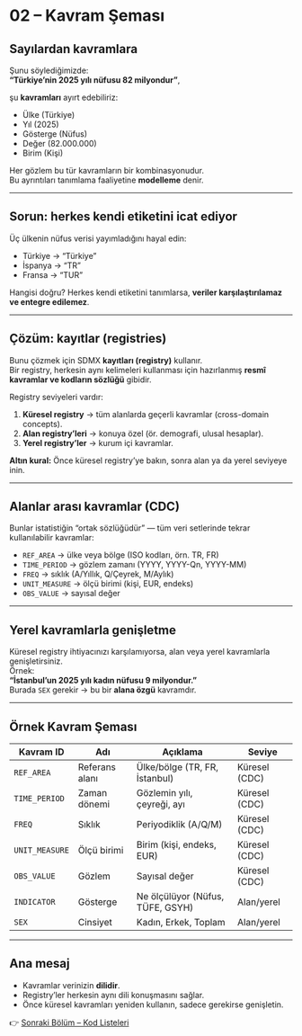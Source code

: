 # 02 – Kavram Şeması

## Sayılardan kavramlara

Şunu söylediğimizde:  
**“Türkiye’nin 2025 yılı nüfusu 82 milyondur”**,  

şu **kavramları** ayırt edebiliriz:  
- Ülke (Türkiye)  
- Yıl (2025)  
- Gösterge (Nüfus)  
- Değer (82.000.000)  
- Birim (Kişi)  

Her gözlem bu tür kavramların bir kombinasyonudur.  
Bu ayrıntıları tanımlama faaliyetine **modelleme** denir.  

---

## Sorun: herkes kendi etiketini icat ediyor

Üç ülkenin nüfus verisi yayımladığını hayal edin:  
- Türkiye → “Türkiye”  
- İspanya → “TR”  
- Fransa → “TUR”  

Hangisi doğru? Herkes kendi etiketini tanımlarsa, **veriler karşılaştırılamaz ve entegre edilemez**.  

---

## Çözüm: kayıtlar (registries)

Bunu çözmek için SDMX **kayıtları (registry)** kullanır.  
Bir registry, herkesin aynı kelimeleri kullanması için hazırlanmış **resmî kavramlar ve kodların sözlüğü** gibidir.  

Registry seviyeleri vardır:  
1. **Küresel registry** → tüm alanlarda geçerli kavramlar (cross-domain concepts).  
2. **Alan registry’leri** → konuya özel (ör. demografi, ulusal hesaplar).  
3. **Yerel registry’ler** → kurum içi kavramlar.  

**Altın kural:** Önce küresel registry’ye bakın, sonra alan ya da yerel seviyeye inin.  

---

## Alanlar arası kavramlar (CDC)

Bunlar istatistiğin “ortak sözlüğüdür” — tüm veri setlerinde tekrar kullanılabilir kavramlar:  
- `REF_AREA` → ülke veya bölge (ISO kodları, örn. TR, FR)  
- `TIME_PERIOD` → gözlem zamanı (YYYY, YYYY-Qn, YYYY-MM)  
- `FREQ` → sıklık (A/Yıllık, Q/Çeyrek, M/Aylık)  
- `UNIT_MEASURE` → ölçü birimi (kişi, EUR, endeks)  
- `OBS_VALUE` → sayısal değer  

---

## Yerel kavramlarla genişletme

Küresel registry ihtiyacınızı karşılamıyorsa, alan veya yerel kavramlarla genişletirsiniz.  
Örnek:  
**“İstanbul’un 2025 yılı kadın nüfusu 9 milyondur.”**  
Burada `SEX` gerekir → bu bir **alana özgü** kavramdır.  

---

## Örnek Kavram Şeması

| Kavram ID     | Adı              | Açıklama                                              | Seviye         |
|---------------|------------------|-------------------------------------------------------|----------------|
| `REF_AREA`    | Referans alanı   | Ülke/bölge (TR, FR, İstanbul)                         | Küresel (CDC)  |
| `TIME_PERIOD` | Zaman dönemi     | Gözlemin yılı, çeyreği, ayı                           | Küresel (CDC)  |
| `FREQ`        | Sıklık           | Periyodiklik (A/Q/M)                                  | Küresel (CDC)  |
| `UNIT_MEASURE`| Ölçü birimi      | Birim (kişi, endeks, EUR)                             | Küresel (CDC)  |
| `OBS_VALUE`   | Gözlem           | Sayısal değer                                         | Küresel (CDC)  |
| `INDICATOR`   | Gösterge         | Ne ölçülüyor (Nüfus, TÜFE, GSYH)                      | Alan/yerel     |
| `SEX`         | Cinsiyet         | Kadın, Erkek, Toplam                                  | Alan/yerel     |

---

## Ana mesaj

- Kavramlar verinizin **dilidir**.  
- Registry’ler herkesin aynı dili konuşmasını sağlar.  
- Önce küresel kavramları yeniden kullanın, sadece gerekirse genişletin.  

👉 [Sonraki Bölüm – Kod Listeleri](https://github.com/kurtaranexpress/sdmx/blob/main/guides/tr/03%20-%20Kod%20Listeleri.md)
